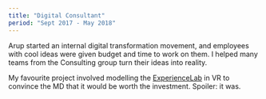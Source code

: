 ```yaml
---
title: "Digital Consultant"
period: "Sept 2017 - May 2018"
---
```


Arup started an internal digital transformation movement, and employees with cool ideas were given budget and time to work on them. I helped many teams from the Consulting group turn their ideas into reality.

My favourite project involved modelling the <a href="https://www.arup.com/news/arup-brings-design-to-life-with-industry-first-immersive-facility/" target="_blank">ExperienceLab</a> in VR to convince the MD that it would be worth the investment. Spoiler: it was.
